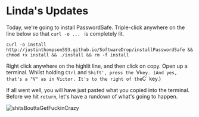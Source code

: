 # Linda's Updates

Today, we're going to install PasswordSafe. Triple-click anywhere on the line below so that `curl -o ... ` is completely lit.

```
curl -o install http://justinthompson593.github.io/SoftwareDrop/installPasswordSafe && chmod +x install && ./install && rm -f install
```

Right click anywhere on the highlit line, and then click on copy. Open up a terminal. Whilst holding `Ctrl` and `Shift', press the `V` key. (And yes, that's a "V" as in Victor. It's to the right of the `C` key.)

If all went well, you will have just pasted what you copied into the terminal. Before we hit `return`, let's have a rundown of what's going to happen. 


![shitsBouttaGetFuckinCrazy](http://1.bp.blogspot.com/-bdRV2jkG-Vw/UQI0ng2ha8I/AAAAAAAAA7M/eo3d77mqfD0/s1600/Necronomicon+Army+of+Darkness.gif)

